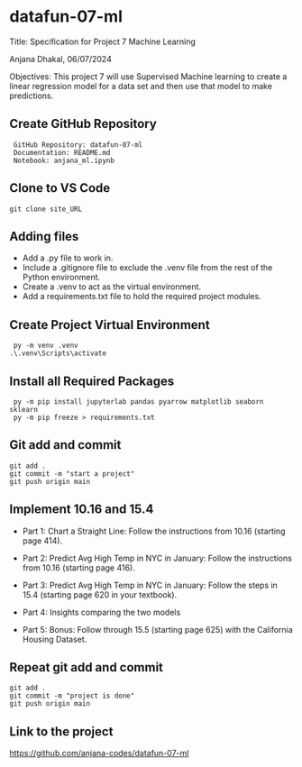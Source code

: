 # datafun-07-ml

Title: Specification for Project 7 Machine Learning
	
 Anjana Dhakal, 
 06/07/2024	

 Objectives: This project 7 will use Supervised Machine learning to create a linear regression model for a data set and then use that model to make predictions.

## Create GitHub Repository
```
 GitHub Repository: datafun-07-ml
 Documentation: README.md
 Notebook: anjana_ml.ipynb
```

## Clone to VS Code 
```
git clone site_URL
```

## Adding files 
- Add a .py file to work in.
- Include a .gitignore file to exclude the .venv file from the rest of the Python environment.
- Create a .venv to act as the virtual environment.
- Add a requirements.txt file to hold the required project modules.



## Create Project Virtual Environment
```
 py -m venv .venv
.\.venv\Scripts\activate
```

## Install all Required Packages
```
 py -m pip install jupyterlab pandas pyarrow matplotlib seaborn sklearn
 py -m pip freeze > requirements.txt
```

## Git add and commit
```
git add .
git commit -m "start a project"
git push origin main
```

## Implement 10.16 and 15.4

- Part 1: Chart a Straight Line: Follow the instructions from 10.16 (starting page 414).

- Part 2: Predict Avg High Temp in NYC in January: Follow the instructions from 10.16 (starting page 416).

- Part 3: Predict Avg High Temp in NYC in January: Follow the steps in 15.4 (starting page 620 in your textbook).


- Part 4: Insights comparing the two models

- Part 5: Bonus: Follow through 15.5 (starting page 625) with the California Housing Dataset.

## Repeat git add and commit
```
git add .
git commit -m "project is done"
git push origin main
```

## Link to the project
https://github.com/anjana-codes/datafun-07-ml

